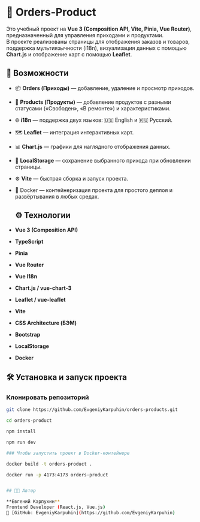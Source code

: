 # 🧾 Orders-Product

Это учебный проект на **Vue 3 (Composition API, Vite, Pinia, Vue Router)**, предназначенный для управления приходами и продуктами.  
В проекте реализованы страницы для отображения заказов и товаров, поддержка мультиязычности (i18n), визуализация данных с помощью **Chart.js** и отображение карт с помощью **Leaflet**.

## 🚀 Возможности

- 📦 **Orders (Приходы)** — добавление, удаление и просмотр приходов.  
- 🧰 **Products (Продукты)** — добавление продуктов с разными статусами («Свободен», «В ремонте») и характеристиками.  
- 🌐 **i18n** — поддержка двух языков: 🇺🇸 English и 🇷🇺 Русский.  
- 🗺️ **Leaflet** — интеграция интерактивных карт.  
- 📊 **Chart.js** — графики для наглядного отображения данных.  
- 💾 **LocalStorage** — сохранение выбранного прихода при обновлении страницы.  
- ⚙️ **Vite** — быстрая сборка и запуск проекта.  
- 🐳 Docker — контейнеризация проекта для простого деплоя и развёртывания в любых средах.

  ## ⚙️ Технологии

- **Vue 3 (Composition API)**
- **TypeScript**
- **Pinia**
- **Vue Router**
- **Vue I18n**
- **Chart.js / vue-chart-3**
- **Leaflet / vue-leaflet**
- **Vite**
- **CSS Architecture (БЭМ)**
- **Bootstrap**
- **LocalStorage**
- **Docker**

## 🛠️ Установка и запуск проекта

### Клонировать репозиторий
```bash
git clone https://github.com/EvgeniyKarpuhin/orders-products.git

cd orders-product

npm install

npm run dev

### Чтобы запустить проект в Docker-контейнере

docker build -t orders-product .

docker run -p 4173:4173 orders-product


## 👨‍💻 Автор

**Евгений Карпухин**  
Frontend Developer (React.js, Vue.js)  
🔗 [GitHub: EvgeniyKarpuhin](https://github.com/EvgeniyKarpuhin)